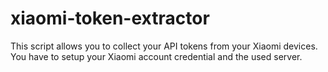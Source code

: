 # xiaomi-token-extractor

This script allows you to collect your API tokens from your Xiaomi devices.
You have to setup your Xiaomi account credential and the used server. 
